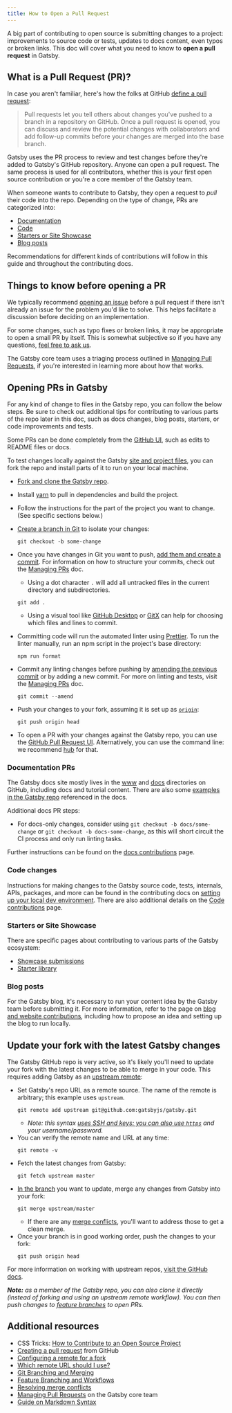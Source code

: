 ```yaml
---
title: How to Open a Pull Request
---
```


A big part of contributing to open source is submitting changes to a project: improvements to source code or tests, updates to docs content, even typos or broken links. This doc will cover what you need to know to **open a pull request** in Gatsby.

## What is a Pull Request (PR)?

In case you aren't familiar, here's how the folks at GitHub [define a pull request](https://help.github.com/en/articles/about-pull-requests):

> Pull requests let you tell others about changes you've pushed to a branch in a repository on GitHub. Once a pull request is opened, you can discuss and review the potential changes with collaborators and add follow-up commits before your changes are merged into the base branch.

Gatsby uses the PR process to review and test changes before they're added to Gatsby's GitHub repository. Anyone can open a pull request. The same process is used for all contributors, whether this is your first open source contribution or you're a core member of the Gatsby team.

When someone wants to contribute to Gatsby, they open a request to _pull_ their code into the repo. Depending on the type of change, PRs are categorized into:

-   [Documentation](#documentation)
-   [Code](#code-changes)
-   [Starters or Site Showcase](#starters-or-site-showcase)
-   [Blog posts](#blog-posts)

Recommendations for different kinds of contributions will follow in this guide and throughout the contributing docs.

## Things to know before opening a PR

We typically recommend [opening an issue](/contributing/how-to-file-an-issue/) before a pull request if there isn't already an issue for the problem you'd like to solve. This helps facilitate a discussion before deciding on an implementation.

For some changes, such as typo fixes or broken links, it may be appropriate to open a small PR by itself. This is somewhat subjective so if you have any questions, [feel free to ask us](/contributing/how-to-contribute/#not-sure-how-to-start-contributing).

The Gatsby core team uses a triaging process outlined in [Managing Pull Requests](/contributing/managing-pull-requests/), if you're interested in learning more about how that works.

## Opening PRs in Gatsby

For any kind of change to files in the Gatsby repo, you can follow the below steps. Be sure to check out additional tips for contributing to various parts of the repo later in this doc, such as docs changes, blog posts, starters, or code improvements and tests.

Some PRs can be done completely from the [GitHub UI](https://help.github.com/en/articles/creating-a-pull-request), such as edits to README files or docs.

To test changes locally against the Gatsby [site and project files](https://github.com/gatsbyjs/gatsby), you can fork the repo and install parts of it to run on your local machine.

-   [Fork and clone the Gatsby repo](/contributing/setting-up-your-local-dev-environment/#gatsby-repo-install-instructions).

-   Install [yarn](https://yarnpkg.com/) to pull in dependencies and build the project.

-   Follow the instructions for the part of the project you want to change. (See specific sections below.)

-   [Create a branch in Git](https://git-scm.com/book/en/v2/Git-Branching-Basic-Branching-and-Merging) to isolate your changes:

    ```shell
    git checkout -b some-change
    ```

-   Once you have changes in Git you want to push, [add them and create a commit](https://help.github.com/en/articles/adding-a-file-to-a-repository-using-the-command-line). For information on how to structure your commits, check out the [Managing PRs](/contributing/managing-pull-requests/#commit-and-pr-title) doc.
    -   Using a dot character `.` will add all untracked files in the current directory and subdirectories.
    ```shell
    git add .
    ```
    -   Using a visual tool like [GitHub Desktop](https://desktop.github.com/) or [GitX](https://rowanj.github.io/gitx/) can help for choosing which files and lines to commit.

-   Committing code will run the automated linter using [Prettier](https://prettier.io). To run the linter manually, run an npm script in the project's base directory:
    ```shell
    npm run format
    ```

-   Commit any linting changes before pushing by [amending the previous commit](https://help.github.com/en/articles/changing-a-commit-message) or by adding a new commit. For more on linting and tests, visit the [Managing PRs](/contributing/managing-pull-requests/#automated-checks) doc.
    ```shell
    git commit --amend
    ```

-   Push your changes to your fork, assuming it is set up as [`origin`](https://www.git-tower.com/learn/git/glossary/origin):
    ```shell
    git push origin head
    ```

-   To open a PR with your changes against the Gatsby repo, you can use the [GitHub Pull Request UI](https://help.github.com/en/articles/creating-a-pull-request). Alternatively, you can use the command line: we recommend [hub](https://github.com/github/hub) for that.

### Documentation PRs

The Gatsby docs site mostly lives in the [www](https://github.com/gatsbyjs/gatsby/tree/master/www) and [docs](https://github.com/gatsbyjs/gatsby/tree/master/docs) directories on GitHub, including docs and tutorial content. There are also some [examples in the Gatsby repo](https://github.com/gatsbyjs/gatsby/tree/master/examples) referenced in the docs.

Additional docs PR steps:

-   For docs-only changes, consider using `git checkout -b docs/some-change` or `git checkout -b docs-some-change`, as this will short circuit the CI process and only run linting tasks.

Further instructions can be found on the [docs contributions](/contributing/docs-contributions/) page.

### Code changes

Instructions for making changes to the Gatsby source code, tests, internals, APIs, packages, and more can be found in the contributing docs on [setting up your local dev environment](/contributing/setting-up-your-local-dev-environment/). There are also additional details on the [Code contributions](/contributing/code-contributions/) page.

### Starters or Site Showcase

There are specific pages about contributing to various parts of the Gatsby ecosystem:

-   [Showcase submissions](/contributing/site-showcase-submissions/)
-   [Starter library](/contributing/submit-to-starter-library/)

### Blog posts

For the Gatsby blog, it's necessary to run your content idea by the Gatsby team before submitting it. For more information, refer to the page on [blog and website contributions](/contributing/blog-and-website-contributions/), including how to propose an idea and setting up the blog to run locally.

## Update your fork with the latest Gatsby changes

The Gatsby GitHub repo is very active, so it's likely you'll need to update your fork with the latest changes to be able to merge in your code. This requires adding Gatsby as an [upstream remote](https://help.github.com/en/articles/configuring-a-remote-for-a-fork):

-   Set Gatsby's repo URL as a remote source. The name of the remote is arbitrary; this example uses `upstream`.
    ```shell
    git remote add upstream git@github.com:gatsbyjs/gatsby.git
    ```
    -   _Note: this syntax [uses SSH and keys: you can also use `https`](https://help.github.com/en/articles/which-remote-url-should-i-use) and your username/password._
-   You can verify the remote name and URL at any time:
    ```shell
    git remote -v
    ```
-   Fetch the latest changes from Gatsby:
    ```shell
    git fetch upstream master
    ```
-   [In the branch](https://git-scm.com/book/en/v2/Git-Branching-Basic-Branching-and-Merging) you want to update, merge any changes from Gatsby into your fork:
    ```shell
    git merge upstream/master
    ```
    -   If there are any [merge conflicts](https://help.github.com/en/articles/resolving-a-merge-conflict-on-github), you'll want to address those to get a clean merge.
-   Once your branch is in good working order, push the changes to your fork:
    ```shell
    git push origin head
    ```

For more information on working with upstream repos, [visit the GitHub docs](https://help.github.com/en/articles/configuring-a-remote-for-a-fork).

_**Note:** as a member of the Gatsby repo, you can also clone it directly (instead of forking and using an upstream remote workflow). You can then push changes to [feature branches](https://git-scm.com/book/en/v1/Git-Branching-Branching-Workflows) to open PRs._

## Additional resources

-   CSS Tricks: [How to Contribute to an Open Source Project](https://css-tricks.com/how-to-contribute-to-an-open-source-project/)
-   [Creating a pull request](https://help.github.com/en/articles/creating-a-pull-request) from GitHub
-   [Configuring a remote for a fork](https://help.github.com/en/articles/configuring-a-remote-for-a-fork)
-   [Which remote URL should I use?](https://help.github.com/en/articles/which-remote-url-should-i-use)
-   [Git Branching and Merging](https://git-scm.com/book/en/v2/Git-Branching-Basic-Branching-and-Merging)
-   [Feature Branching and Workflows](https://git-scm.com/book/en/v1/Git-Branching-Branching-Workflows)
-   [Resolving merge conflicts](https://help.github.com/en/articles/resolving-a-merge-conflict-on-github)
-   [Managing Pull Requests](/contributing/managing-pull-requests/) on the Gatsby core team
-   [Guide on Markdown Syntax](/docs/mdx/markdown-syntax/)
